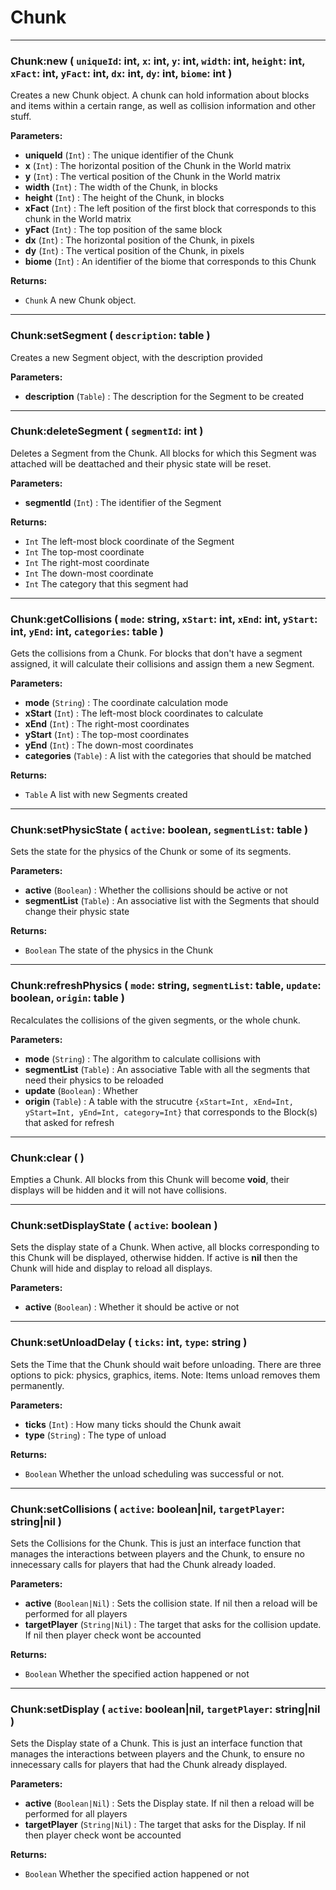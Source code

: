 # Chunk

---

### **Chunk:new** ( `uniqueId`: int, `x`: int, `y`: int, `width`: int, `height`: int, `xFact`: int, `yFact`: int, `dx`: int, `dy`: int, `biome`: int )
Creates a new Chunk object. A chunk can hold information about blocks and items within a certain range, as well as collision information and other stuff.


**Parameters:**
- **uniqueId** (`Int`) : The unique identifier of the Chunk
- **x** (`Int`) : The horizontal position of the Chunk in the World matrix
- **y** (`Int`) : The vertical position of the Chunk in the World matrix
- **width** (`Int`) : The width of the Chunk, in blocks
- **height** (`Int`) : The height of the Chunk, in blocks
- **xFact** (`Int`) : The left position of the first block that corresponds to this chunk in the World matrix
- **yFact** (`Int`) : The top position of the same block
- **dx** (`Int`) : The horizontal position of the Chunk, in pixels
- **dy** (`Int`) : The vertical position of the Chunk, in pixels
- **biome** (`Int`) : An identifier of the biome that corresponds to this Chunk


**Returns:**
- `Chunk` A new Chunk object.

---

### **Chunk:setSegment** ( `description`: table )
Creates a new Segment object, with the description provided 


**Parameters:**
- **description** (`Table`) : The description for the Segment to be created

---

### **Chunk:deleteSegment** ( `segmentId`: int )
Deletes a Segment from the Chunk. All blocks for which this Segment was attached will be deattached and their physic state will be reset.


**Parameters:**
- **segmentId** (`Int`) : The identifier of the Segment


**Returns:**
- `Int` The left-most block coordinate of the Segment
- `Int` The top-most coordinate
- `Int` The right-most coordinate
- `Int` The down-most coordinate
- `Int` The category that this segment had

---

### **Chunk:getCollisions** ( `mode`: string, `xStart`: int, `xEnd`: int, `yStart`: int, `yEnd`: int, `categories`: table )
Gets the collisions from a Chunk. For blocks that don't have a segment assigned, it will calculate their collisions and assign them a new Segment.


**Parameters:**
- **mode** (`String`) : The coordinate calculation mode
- **xStart** (`Int`) : The left-most block coordinates to calculate
- **xEnd** (`Int`) : The right-most coordinates
- **yStart** (`Int`) : The top-most coordinates
- **yEnd** (`Int`) : The down-most coordinates
- **categories** (`Table`) : A list with the categories that should be matched


**Returns:**
- `Table` A list with new Segments created

---

### **Chunk:setPhysicState** ( `active`: boolean, `segmentList`: table )
Sets the state for the physics of the Chunk or some of its segments. 


**Parameters:**
- **active** (`Boolean`) : Whether the collisions should be active or not
- **segmentList** (`Table`) : An associative list with the Segments that should change their physic state


**Returns:**
- `Boolean` The state of the physics in the Chunk

---

### **Chunk:refreshPhysics** ( `mode`: string, `segmentList`: table, `update`: boolean, `origin`: table )
Recalculates the collisions of the given segments, or the whole chunk. 


**Parameters:**
- **mode** (`String`) : The algorithm to calculate collisions with
- **segmentList** (`Table`) : An associative Table with all the segments that need their physics to be reloaded
- **update** (`Boolean`) : Whether 
- **origin** (`Table`) : A table with the strucutre `{xStart=Int, xEnd=Int, yStart=Int, yEnd=Int, category=Int}` that corresponds to the Block(s) that asked for refresh

---

### **Chunk:clear** (  )
Empties a Chunk. All blocks from this Chunk will become **void**, their displays will be hidden and it will not have collisions.

---

### **Chunk:setDisplayState** ( `active`: boolean )
Sets the display state of a Chunk. When active, all blocks corresponding to this Chunk will be displayed, otherwise hidden. If active is **nil** then the Chunk will hide and display to reload all displays.


**Parameters:**
- **active** (`Boolean`) : Whether it should be active or not

---

### **Chunk:setUnloadDelay** ( `ticks`: int, `type`: string )
Sets the Time that the Chunk should wait before unloading. There are three options to pick: physics, graphics, items. Note: Items unload removes them permanently.


**Parameters:**
- **ticks** (`Int`) : How many ticks should the Chunk await
- **type** (`String`) : The type of unload


**Returns:**
- `Boolean` Whether the unload scheduling was successful or not.

---

### **Chunk:setCollisions** ( `active`: boolean|nil, `targetPlayer`: string|nil )
Sets the Collisions for the Chunk. This is just an interface function that manages the interactions between players and the Chunk, to ensure no innecessary calls for players that had the Chunk already loaded.


**Parameters:**
- **active** (`Boolean|Nil`) : Sets the collision state. If nil then a reload will be performed for all players
- **targetPlayer** (`String|Nil`) : The target that asks for the collision update. If nil then player check wont be accounted


**Returns:**
- `Boolean` Whether the specified action happened or not

---

### **Chunk:setDisplay** ( `active`: boolean|nil, `targetPlayer`: string|nil )
Sets the Display state of a Chunk. This is just an interface function that manages the interactions between players and the Chunk, to ensure no innecessary calls for players that had the Chunk already displayed.


**Parameters:**
- **active** (`Boolean|Nil`) : Sets the Display state. If nil then a reload will be performed for all players
- **targetPlayer** (`String|Nil`) : The target that asks for the Display. If nil then player check wont be accounted


**Returns:**
- `Boolean` Whether the specified action happened or not